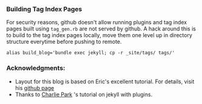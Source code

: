 ### Building Tag Index Pages ###

For security reasons, github doesn't allow running plugins and tag index pages built using `tag_gen.rb` are not served by github. A hack around this is to build to the tag index pages locally, move them one level up in directory structure everytime before pushing to remote. 

    alias build_blog='bundle exec jekyll; cp -r _site/tags/ tags/'


### Acknowledgments: ###
* Layout for this blog is based on Eric's excellent tutorial. For details, visit his [github page](http://erjjones.github.io/)
* Thanks to [Charlie Park](http://charliepark.org/jekyll-with-plugins/) 's tutorial on jekyll with plugins.